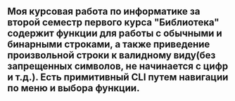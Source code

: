 ## Моя курсовая работа по информатике за второй семестр первого курса  "Библиотека" содержит функции для работы с обычными и бинарными строками, а также приведение произвольной строки к валидному виду(без запрещенных символов, не начинается с цифр и т.д.). Есть примитивный CLI путем навигации по меню и выбора функции. 

